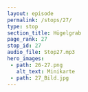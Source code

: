 ```yaml
---
layout: episode
permalink: /stops/27/
type: stop
section_title: Hügelgrab
page_rank: 27
stop_id: 27
audio_file: Stop27.mp3
hero_images:
 - path: 26-27.png
   alt_text: Minikarte
 - path: 27_Bild.jpg
---
```

